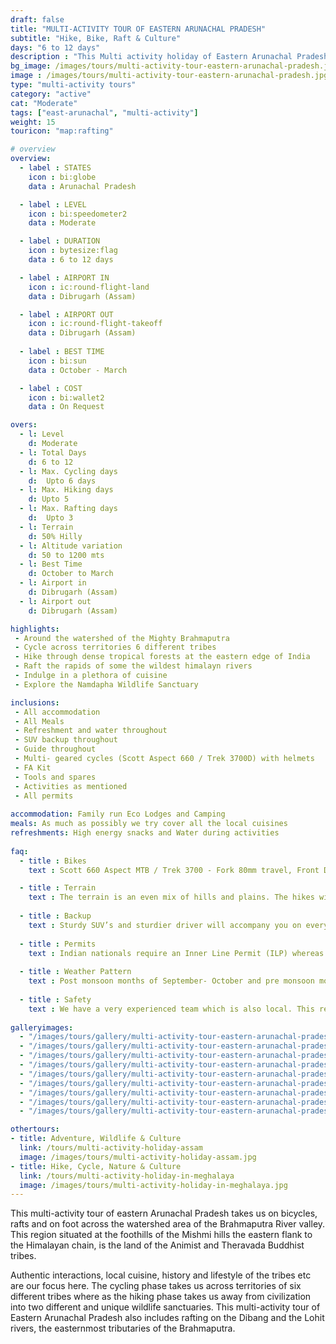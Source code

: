 ```yaml
---
draft: false
title: "MULTI-ACTIVITY TOUR OF EASTERN ARUNACHAL PRADESH"
subtitle: "Hike, Bike, Raft & Culture"
days: "6 to 12 days" 
description : "This Multi activity holiday of Eastern Arunachal Pradesh, takes you hiking, cycling, and rafting in the land of the 'Dawn lit Mountains'"
bg_image: /images/tours/multi-activity-tour-eastern-arunachal-pradesh.jpg
image : /images/tours/multi-activity-tour-eastern-arunachal-pradesh.jpg
type: "multi-activity tours"
category: "active"
cat: "Moderate"
tags: ["east-arunachal", "multi-activity"]
weight: 15
touricon: "map:rafting"

# overview
overview:
  - label : STATES
    icon : bi:globe
    data : Arunachal Pradesh

  - label : LEVEL
    icon : bi:speedometer2
    data : Moderate 

  - label : DURATION
    icon : bytesize:flag
    data : 6 to 12 days

  - label : AIRPORT IN
    icon : ic:round-flight-land
    data : Dibrugarh (Assam)

  - label : AIRPORT OUT
    icon : ic:round-flight-takeoff
    data : Dibrugarh (Assam)
    
  - label : BEST TIME
    icon : bi:sun
    data : October - March

  - label : COST
    icon : bi:wallet2
    data : On Request

overs:
  - l: Level 
    d: Moderate
  - l: Total Days 
    d: 6 to 12
  - l: Max. Cycling days 
    d:  Upto 6 days
  - l: Max. Hiking days 
    d: Upto 5
  - l: Max. Rafting days 
    d:  Upto 3
  - l: Terrain 
    d: 50% Hilly 
  - l: Altitude variation 
    d: 50 to 1200 mts
  - l: Best Time 
    d: October to March
  - l: Airport in 
    d: Dibrugarh (Assam)
  - l: Airport out 
    d: Dibrugarh (Assam) 

highlights:
 - Around the watershed of the Mighty Brahmaputra
 - Cycle across territories 6 different tribes
 - Hike through dense tropical forests at the eastern edge of India
 - Raft the rapids of some the wildest himalayn rivers
 - Indulge in a plethora of cuisine
 - Explore the Namdapha Wildlife Sanctuary

inclusions:
 - All accommodation
 - All Meals
 - Refreshment and water throughout
 - SUV backup throughout
 - Guide throughout
 - Multi- geared cycles (Scott Aspect 660 / Trek 3700D) with helmets
 - FA Kit
 - Tools and spares
 - Activities as mentioned
 - All permits
 
accommodation: Family run Eco Lodges and Camping
meals: As much as possibly we try cover all the local cuisines
refreshments: High energy snacks and Water during activities 
 
faq:
  - title : Bikes
    text : Scott 660 Aspect MTB / Trek 3700 - Fork 80mm travel, Front Derailleur Shimano FD-TX50 / 34.9mm, Rear Derailleur Shimano Tourney RD-TX35 21 Speed (Upgraded), Shifters Shimano ST-EF 41 L / 7R EZ-ire plus (Upgraded), Brakeset Tektro SCM-02 mech. Disc 160F/160Rmm Rotor, Front Tyre 6 26×2.1 / 30TPI, Rear Tyre 6 26×2.1 / 30TPI, Weight 13.6 kg / 29.98 lbs

  - title : Terrain
    text : The terrain is an even mix of hills and plains. The hikes will include hilly terrain where as the cycling is mainly on even terrain.
  
  - title : Backup
    text : Sturdy SUV’s and sturdier driver will accompany you on every trip. the condition of roads do not allow for larger vehicles, however do our best to provide you the best in comfort in relation to the routes that we ply on. These vehicles are along right from your airport pick up to your drop back to the airport.
  
  - title : Permits
    text : Indian nationals require an Inner Line Permit (ILP) whereas foreign nationals require a Restricted Area Permit (RAP / PAP. These have a govt. charge attached to them. Rest assured we take care of the arrangements.
  
  - title : Weather Pattern
    text : Post monsoon months of September- October and pre monsoon months of March-April are very pleasant with blue skies and a fair days. Peak winters are from November to February with the mercury coming down below 18 C, in the evenings, however the days are still favourable for cycling.
  
  - title : Safety
    text : We have a very experienced team which is also local. This reflects in the overall safety of our tours. Rest assured your guides know where extra attention is required and when. All our routes are well known to us, we know where the nearest medical facilities are, we know whom to contact if in case of an emergency, we know all the alternate routes in case of road blockages. We have CASEVAC protocols in place to streamline the process in case of emergencies. You can rest easy knowing that in the outdoors in general and this region in particular you are in safe hands with us.
  
galleryimages:
  - "/images/tours/gallery/multi-activity-tour-eastern-arunachal-pradesh/multi-activity-tour-eastern-arunachal-pradesh1.jpg"
  - "/images/tours/gallery/multi-activity-tour-eastern-arunachal-pradesh/multi-activity-tour-eastern-arunachal-pradesh2.jpg"
  - "/images/tours/gallery/multi-activity-tour-eastern-arunachal-pradesh/multi-activity-tour-eastern-arunachal-pradesh3.jpg"
  - "/images/tours/gallery/multi-activity-tour-eastern-arunachal-pradesh/multi-activity-tour-eastern-arunachal-pradesh4.jpg"
  - "/images/tours/gallery/multi-activity-tour-eastern-arunachal-pradesh/multi-activity-tour-eastern-arunachal-pradesh5.jpg"
  - "/images/tours/gallery/multi-activity-tour-eastern-arunachal-pradesh/multi-activity-tour-eastern-arunachal-pradesh6.jpg"
  - "/images/tours/gallery/multi-activity-tour-eastern-arunachal-pradesh/multi-activity-tour-eastern-arunachal-pradesh7.jpg"
  - "/images/tours/gallery/multi-activity-tour-eastern-arunachal-pradesh/multi-activity-tour-eastern-arunachal-pradesh8.jpg"
  - "/images/tours/gallery/multi-activity-tour-eastern-arunachal-pradesh/multi-activity-tour-eastern-arunachal-pradesh9.jpg"

othertours:
- title: Adventure, Wildlife & Culture
  link: /tours/multi-activity-holiday-assam
  image: /images/tours/multi-activity-holiday-assam.jpg
- title: Hike, Cycle, Nature & Culture 
  link: /tours/multi-activity-holiday-in-meghalaya
  image: /images/tours/multi-activity-holiday-in-meghalaya.jpg
---
```


This multi-activity tour of eastern Arunachal Pradesh takes us on bicycles, rafts and on foot across the watershed area of the Brahmaputra River valley. This region situated at the foothills of the Mishmi hills the eastern flank to the Himalayan chain, is the land of the Animist and Theravada Buddhist tribes. 

Authentic interactions, local cuisine, history and lifestyle of the tribes etc are our focus here. The cycling phase takes us across territories of six different tribes where as the hiking phase takes us away from civilization into two different and unique wildlife sanctuaries. This multi-activity tour of Eastern Arunachal Pradesh also includes rafting on the Dibang and the Lohit rivers, the easternmost tributaries of the Brahmaputra.